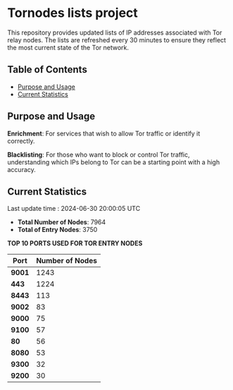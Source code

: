 # Tornodes lists project

This repository provides updated lists of IP addresses associated with Tor relay nodes. The lists are refreshed every 30 minutes to ensure they reflect the most current state of the Tor network.

## Table of Contents

- [Purpose and Usage](#purpose-and-usage)
- [Current Statistics](#current-statistics)


## Purpose and Usage

**Enrichment**: For services that wish to allow Tor traffic or identify it correctly.

**Blacklisting**: For those who want to block or control Tor traffic, understanding which IPs belong to Tor can be a starting point with a high accuracy.

## Current Statistics

Last update time : 2024-06-30 20:00:05 UTC

- **Total Number of Nodes**: 7964
- **Total of Entry Nodes**: 3750

**TOP 10 PORTS USED FOR TOR ENTRY NODES**

| **Port** | **Number of Nodes** |
|------|-----------------|
| **9001**   | 1243  |
| **443**   | 1224  |
| **8443**   | 113  |
| **9002**   | 83  |
| **9000**   | 75  |
| **9100**   | 57  |
| **80**   | 56  |
| **8080**   | 53  |
| **9300**   | 32  |
| **9200**   | 30  |

